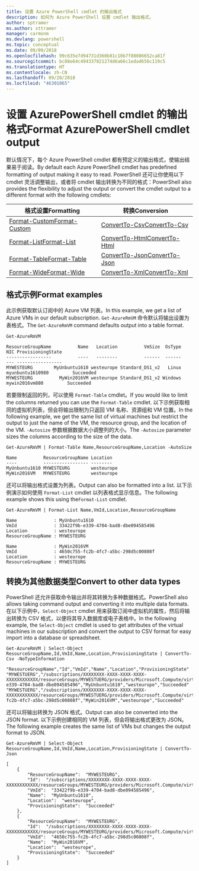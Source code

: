 ```yaml
---
title: 设置 Azure PowerShell cmdlet 的输出格式
description: 如何为 Azure PowerShell 设置 cmdlet 输出格式。
author: sptramer
ms.author: sttramer
manager: carmonm
ms.devlang: powershell
ms.topic: conceptual
ms.date: 09/09/2018
ms.openlocfilehash: 99c635e7d94731d360b81c10b7f08086652ca81f
ms.sourcegitcommit: bc88e64c494337821274d6a66c1edad656c119c5
ms.translationtype: HT
ms.contentlocale: zh-CN
ms.lasthandoff: 09/20/2018
ms.locfileid: "46301065"
---
```

# <a name="format-azurepowershell-cmdlet-output"></a><span data-ttu-id="83ae1-103">设置 AzurePowerShell cmdlet 的输出格式</span><span class="sxs-lookup"><span data-stu-id="83ae1-103">Format AzurePowerShell cmdlet output</span></span>

<span data-ttu-id="83ae1-104">默认情况下，每个 Azure PowerShell cmdlet 都有预定义的输出格式，使输出结果易于阅读。</span><span class="sxs-lookup"><span data-stu-id="83ae1-104">By default each Azure PowerShell cmdlet has predefined formatting of output making it easy to read.</span></span>  <span data-ttu-id="83ae1-105">PowerShell 还可让你使用以下 cmdlet 灵活调整输出，或者将 cmdlet 输出转换为不同的格式：</span><span class="sxs-lookup"><span data-stu-id="83ae1-105">PowerShell also provides the flexibility to adjust the output or convert the cmdlet output to a different format with the following cmdlets:</span></span>

| <span data-ttu-id="83ae1-106">格式设置</span><span class="sxs-lookup"><span data-stu-id="83ae1-106">Formatting</span></span>      | <span data-ttu-id="83ae1-107">转换</span><span class="sxs-lookup"><span data-stu-id="83ae1-107">Conversion</span></span>       |
|-----------------|------------------|
| [<span data-ttu-id="83ae1-108">Format-Custom</span><span class="sxs-lookup"><span data-stu-id="83ae1-108">Format-Custom</span></span>](/powershell/module/microsoft.powershell.utility/format-custom) | [<span data-ttu-id="83ae1-109">ConvertTo-Csv</span><span class="sxs-lookup"><span data-stu-id="83ae1-109">ConvertTo-Csv</span></span>](/powershell/module/microsoft.powershell.utility/convertto-csv)  |
| [<span data-ttu-id="83ae1-110">Format-List</span><span class="sxs-lookup"><span data-stu-id="83ae1-110">Format-List</span></span>](/powershell/module/microsoft.powershell.utility/format-list)   | [<span data-ttu-id="83ae1-111">ConvertTo-Html</span><span class="sxs-lookup"><span data-stu-id="83ae1-111">ConvertTo-Html</span></span>](/powershell/module/microsoft.powershell.utility/convertto-html) |
| [<span data-ttu-id="83ae1-112">Format-Table</span><span class="sxs-lookup"><span data-stu-id="83ae1-112">Format-Table</span></span>](/powershell/module/microsoft.powershell.utility/format-table)  | [<span data-ttu-id="83ae1-113">ConvertTo-Json</span><span class="sxs-lookup"><span data-stu-id="83ae1-113">ConvertTo-Json</span></span>](/powershell/module/microsoft.powershell.utility/convertto-json) |
| [<span data-ttu-id="83ae1-114">Format-Wide</span><span class="sxs-lookup"><span data-stu-id="83ae1-114">Format-Wide</span></span>](/powershell/module/microsoft.powershell.utility/format-wide)   | [<span data-ttu-id="83ae1-115">ConvertTo-Xml</span><span class="sxs-lookup"><span data-stu-id="83ae1-115">ConvertTo-Xml</span></span>](/powershell/module/microsoft.powershell.utility/convertto-xml)  |

## <a name="format-examples"></a><span data-ttu-id="83ae1-116">格式示例</span><span class="sxs-lookup"><span data-stu-id="83ae1-116">Format examples</span></span>

<span data-ttu-id="83ae1-117">此示例获取默认订阅中的 Azure VM 列表。</span><span class="sxs-lookup"><span data-stu-id="83ae1-117">In this example, we get a list of Azure VMs in our default subscription.</span></span>  <span data-ttu-id="83ae1-118">`Get-AzureRmVM` 命令默认将输出设置为表格式。</span><span class="sxs-lookup"><span data-stu-id="83ae1-118">The `Get-AzureRmVM` command defaults output into a table format.</span></span>

```azurepowershell-interactive
Get-AzureRmVM
```

```output
ResourceGroupName          Name   Location          VmSize  OsType              NIC ProvisioningState
-----------------          ----   --------          ------  ------              --- -----------------
MYWESTEURG        MyUnbuntu1610 westeurope Standard_DS1_v2   Linux myunbuntu1610980         Succeeded
MYWESTEURG          MyWin2016VM westeurope Standard_DS1_v2 Windows   mywin2016vm880         Succeeded
```

<span data-ttu-id="83ae1-119">若要限制返回的列，可以使用 `Format-Table` cmdlet。</span><span class="sxs-lookup"><span data-stu-id="83ae1-119">If you would like to limit the columns returned you can use the `Format-Table` cmdlet.</span></span> <span data-ttu-id="83ae1-120">以下示例获取相同的虚拟机列表，但会将输出限制为只返回 VM 名称、资源组和 VM 位置。</span><span class="sxs-lookup"><span data-stu-id="83ae1-120">In the following example, we get the same list of virtual machines but restrict the output to just the name of the VM, the resource group, and the location of the VM.</span></span>  <span data-ttu-id="83ae1-121">`-Autosize` 参数根据数据大小调整列的大小。</span><span class="sxs-lookup"><span data-stu-id="83ae1-121">The `-Autosize` parameter sizes the columns according to the size of the data.</span></span>

```azurepowershell-interactive
Get-AzureRmVM | Format-Table Name,ResourceGroupName,Location -AutoSize
```

```output
Name          ResourceGroupName Location
----          ----------------- --------
MyUnbuntu1610 MYWESTEURG        westeurope
MyWin2016VM   MYWESTEURG        westeurope
```

<span data-ttu-id="83ae1-122">还可以将输出格式设置为列表。</span><span class="sxs-lookup"><span data-stu-id="83ae1-122">Output can also be formatted into a list.</span></span> <span data-ttu-id="83ae1-123">以下示例演示如何使用 `Format-List` cmdlet 以列表格式显示信息。</span><span class="sxs-lookup"><span data-stu-id="83ae1-123">The following example shows this using the`Format-List` cmdlet.</span></span>

```azurepowershell-interactive
Get-AzureRmVM | Format-List Name,VmId,Location,ResourceGroupName
```

```output
Name              : MyUnbuntu1610
VmId              : 33422f9b-e339-4704-bad8-dbe094585496
Location          : westeurope
ResourceGroupName : MYWESTEURG

Name              : MyWin2016VM
VmId              : 4650c755-fc2b-4fc7-a5bc-298d5c00808f
Location          : westeurope
ResourceGroupName : MYWESTEURG
```

## <a name="convert-to-other-data-types"></a><span data-ttu-id="83ae1-124">转换为其他数据类型</span><span class="sxs-lookup"><span data-stu-id="83ae1-124">Convert to other data types</span></span>

<span data-ttu-id="83ae1-125">PowerShell 还允许获取命令输出并将其转换为多种数据格式。</span><span class="sxs-lookup"><span data-stu-id="83ae1-125">PowerShell also allows taking command output and converting it into multiple data formats.</span></span> <span data-ttu-id="83ae1-126">在以下示例中，`Select-Object` cmdlet 用来获取订阅中虚拟机的属性，然后将输出转换为 CSV 格式，以便将其导入数据库或电子表格中。</span><span class="sxs-lookup"><span data-stu-id="83ae1-126">In the following example, the `Select-Object` cmdlet is used to get attributes of the virtual machines in our subscription and convert the output to CSV format for easy import into a database or spreadsheet.</span></span>

```azurepowershell-interactive
Get-AzureRmVM | Select-Object ResourceGroupName,Id,VmId,Name,Location,ProvisioningState | ConvertTo-Csv -NoTypeInformation
```

```output
"ResourceGroupName","Id","VmId","Name","Location","ProvisioningState"
"MYWESTUERG","/subscriptions/XXXXXXXX-XXXX-XXXX-XXXX-XXXXXXXXXXXX/resourceGroups/MYWESTUERG/providers/Microsoft.Compute/virtualMachines/MyUnbuntu1610","33422f9b-e339-4704-bad8-dbe094585496","MyUnbuntu1610","westeurope","Succeeded"
"MYWESTUERG","/subscriptions/XXXXXXXX-XXXX-XXXX-XXXX-XXXXXXXXXXXX/resourceGroups/MYWESTUERG/providers/Microsoft.Compute/virtualMachines/MyWin2016VM","4650c755-fc2b-4fc7-a5bc-298d5c00808f","MyWin2016VM","westeurope","Succeeded"
```

<span data-ttu-id="83ae1-127">还可以将输出转换为 JSON 格式。</span><span class="sxs-lookup"><span data-stu-id="83ae1-127">Output can also be converted into the JSON format.</span></span>  <span data-ttu-id="83ae1-128">以下示例创建相同的 VM 列表，但会将输出格式更改为 JSON。</span><span class="sxs-lookup"><span data-stu-id="83ae1-128">The following example creates the same list of VMs but changes the output format to JSON.</span></span>

```azurepowershell-interactive
Get-AzureRmVM | Select-Object ResourceGroupName,Id,VmId,Name,Location,ProvisioningState | ConvertTo-Json
```

```output
[
    {
        "ResourceGroupName":  "MYWESTEURG",
        "Id":  "/subscriptions/XXXXXXXX-XXXX-XXXX-XXXX-XXXXXXXXXXXX/resourceGroups/MYWESTEURG/providers/Microsoft.Compute/virtualMachines/MyUnbuntu1610",
        "VmId":  "33422f9b-e339-4704-bad8-dbe094585496",
        "Name":  "MyUnbuntu1610",
        "Location":  "westeurope",
        "ProvisioningState":  "Succeeded"
    },
    {
        "ResourceGroupName":  "MYWESTEURG",
        "Id":  "/subscriptions/XXXXXXXX-XXXX-XXXX-XXXX-XXXXXXXXXXXX/resourceGroups/MYWESTEURG/providers/Microsoft.Compute/virtualMachines/MyWin2016VM",
        "VmId":  "4650c755-fc2b-4fc7-a5bc-298d5c00808f",
        "Name":  "MyWin2016VM",
        "Location":  "westeurope",
        "ProvisioningState":  "Succeeded"
    }
]
```
